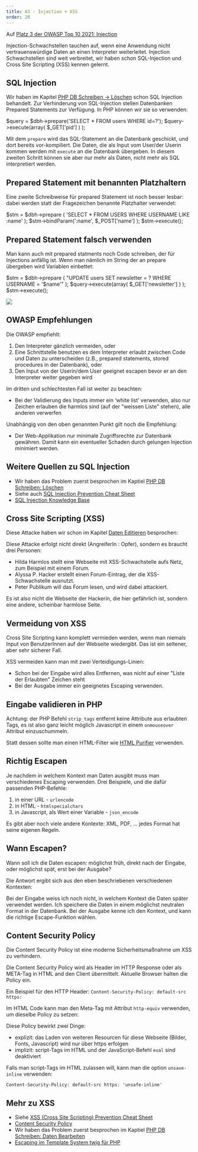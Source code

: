 ```yaml
---
title: A3 - Injection + XSS
order: 20
---
```


Auf [Platz 3 der OWASP Top 10 2021: Injection](https://owasp.org/Top10/A03_2021-Injection/)

Injection-Schwachstellen tauchen auf, wenn eine Anwendung nicht vertrauenswürdige Daten an einen Interpreter weiterleitet. Injection Schwachstellen sind weit verbreitet, wir haben schon  SQL-Injection und Cross Site Scripting (XSS) kennen gelernt.

## SQL Injection

Wir haben im Kapitel [PHP DB Schreiben &rarr; Löschen](/php-db-schreiben/daten-loeschen/) schon SQL Injection behandelt.
Zur Verhinderung von SQL-Injection stellen Datenbanken Prepared Statements zur Verfügung. In PHP
können wir sie so verwenden:

<php caption="Prepared Statements verhindern SQL Injection">
$query = $dbh->prepare('SELECT * FROM users WHERE id=?');
$query->execute(array( $_GET['pid'] ) );
</php>

Mit dem `prepare` wird das SQL-Statement an die Datenbank geschickt,
und dort bereits vor-kompiliert. Die Daten,
die als Input vom User/der Userin kommen werden mit `execute` an die Datenbank
übergeben.  In diesem zweiten Schritt können sie aber nur mehr als
Daten, nicht mehr als SQL interpretiert werden.

## Prepared Statement mit benannten Platzhaltern

Eine zweite Schreibweise für prepared Statement ist noch besser lesbar: dabei
werden statt der Fragezeichen benannte Platzhalter verwendet:

<php caption="Prepared Statements mit benanntem Parameter">
$stm = $dbh->prepare ( 'SELECT * FROM USERS WHERE USERNAME LIKE :name' );
$stm->bindParam(':name', $_POST['name'] );
$stm->execute();
</php>

## Prepared Statement falsch verwenden

Man kann auch mit prepared statments noch Code schreiben, der für Injections anfällig ist.
Wenn man nämlich im String der an prepare übergeben wird Variablen einbettet:

<php caption="Prepared Statements falsch gmacht">
$stm = $dbh->prepare ( "UPDATE users SET newsletter = ? WHERE USERNAME = '$name'" );
$query->execute(array( $_GET['newsletter'] ) );
$stm->execute();
</php>

![](/images/security/fire-extinguisher-fire.jpg)

## OWASP Empfehlungen

Die OWASP empfiehlt:

1. Den Interpreter gänzlich vermeiden, oder
2. Eine Schnittstelle benutzen es dem Interpreter erlaubt zwischen Code und Daten zu unterscheiden (z.B., prepared statements, stored procedures in der Datenbank), oder
3. Den Input von der Userin/dem User geeignet escapen bevor er an den Interpreter weiter gegeben wird

Im dritten und schlechtesten Fall ist weiter zu beachten:

- Bei der Validierung des Inputs immer ein ‘white list’ verwenden, also nur Zeichen erlauben die harmlos sind (auf der "weissen Liste" stehen), alle anderen verwerfen

Unabhängig von den oben genannten Punkt gilt noch die Empfehlung:

- Der Web-Applikation nur minimale Zugriffsrechte zur Datenbank gewähren. Damit kann ein eventueller Schaden durch gelungen Injection minimiert werden.


## Weitere Quellen zu SQL Injection

* Wir haben das Problem zuerst besprochen im Kaptiel [PHP DB Schreiben: Löschen](https://web-development.github.io/php-db-schreiben/daten-loeschen/)
* Siehe auch [SQL Injection Prevention Cheat Sheet](https://github.com/OWASP/CheatSheetSeries/blob/master/cheatsheets/SQL_Injection_Prevention_Cheat_Sheet.md)
* [SQL Injection Knowledge Base](https://www.websec.ca/kb/sql_injection)



## Cross Site Scripting (XSS)

Diese Attacke haben wir schon im Kapitel [Daten Editieren](/php-db-schreiben/daten-editieren/#slide-9) besprochen:

Diese Attacke erfolgt nicht direkt  (AngreiferIn : Opfer), sondern es braucht drei Personen:

- Hilda Harmlos stellt eine Webseite mit XSS-Schwachstelle aufs Netz, zum Beispiel mit einem Forum.
- Alyssa P. Hacker erstellt einen Forum-Eintrag, der die XSS-Schwachstelle ausnutzt.
- Peter Publikum will das Forum lesen, und wird dabei attackiert.

Es ist also nicht die Webseite der Hackerin, die hier gefährlich ist, sondern eine andere, scheinbar
harmlose Seite.

## Vermeidung von XSS

Cross Site Scripting kann komplett vermieden werden, wenn man niemals Input von BenutzerInnen auf der Webseite wiedergibt.
Das ist ein seltener, aber sehr sicherer Fall.

XSS vermeiden kann man mit zwei Verteidigungs-Linien:

- Schon bei der Eingabe wird alles Entfernen, was nicht auf einer "Liste der Erlaubten" Zeichen steht
- Bei der Ausgabe immer ein geeignetes Escaping verwenden.

## Eingabe validieren in PHP

Achtung: der PHP Befehl `strip_tags` entfernt keine Attribute aus erlaubten Tags, es ist
also ganz leicht möglich Javascript in einem `onmouseover` Attribut einzuschummeln.

Statt dessen sollte man einen HTML-Filter wie [HTML Purifier](http://htmlpurifier.org/) verwenden.

## Richtig Escapen

Je nachdem in welchem Kontext man Daten ausgibt muss man verschiedenes Escaping verwenden.
Drei Beispiele, und die dafür passenden PHP-Befehle:

1. in einer URL - `urlencode`
2. in HTML - `htmlspecialchars`
3. in Javascript, als Wert einer Variable - `json_encode`

Es gibt aber noch viele andere Kontexte: XML, PDF, ... jedes Format hat seine eigenen Regeln.


## Wann Escapen?

Wann soll ich die Daten escapen: möglichst früh, direkt nach der Eingabe,
oder möglichst spät, erst bei der Ausgabe?

Die Antwort ergibt sich aus den eben beschriebenen verschiedenen Kontexten:

Bei der Eingabe weiss ich noch nicht, in welchem Kontext die Daten später
verwendet werden.  Ich speichere die Daten in einem möglichst neutralen Format
in der Datenbank.  Bei der Ausgabe kenne ich den Kontext, und kann die
richtige Escape-Funktion wählen.

## Content Security Policy

Die Content Security Policy ist eine moderne Sicherheitsmaßnahme um
XSS zu verhindern.

Die Content Security Policy wird als Header im HTTP Response oder als
META-Tag in HTML and den Client übermittelt.  Aktuelle Browser halten die Policy ein.

Ein Beispiel für den HTTP Header: `Content-Security-Policy: default-src https:`


Im HTML Code kann man den Meta-Tag mit Attribut `http-equiv` verwenden,
um dieselbe Policy zu setzen:

<htmlcode>
    <meta http-equiv="Content-Security-Policy" content="default-src https:">
</htmlcode>


Diese Policy bewirkt zwei Dinge:

- explizit: das Laden von weiteren Resourcen für diese Webseite (Bilder, Fonts, Javascript) wird nur über https erfolgen
- implizit: script-Tags im HTML und der JavaScript-Befehl `eval` sind deaktiviert

Falls man script-Tags im HTML zulassen will, kann man die option `unsave-inline` verwenden:

```
Content-Security-Policy: default-src https: 'unsafe-inline'
```


## Mehr zu XSS

- Siehe [XSS (Cross Site Scripting) Prevention Cheat Sheet](https://github.com/OWASP/CheatSheetSeries/blob/master/cheatsheets/Cross_Site_Scripting_Prevention_Cheat_Sheet.md)
- [Content Security Policy](https://developer.mozilla.org/en-US/docs/Web/HTTP/CSP)
- Wir haben das Problem zuerst besprochen im Kaptiel [PHP DB Schreiben: Daten Bearbeiten](https://web-development.github.io/php-db-schreiben/daten-editieren/)
- [Escaping im Template System twig für PHP](https://twig.symfony.com/doc/3.x/filters/escape.html)



